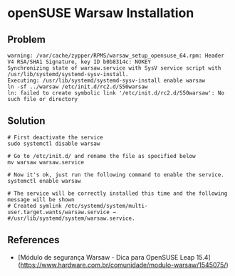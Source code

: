 # openSUSE Warsaw Installation

## Problem

```
warning: /var/cache/zypper/RPMS/warsaw_setup_opensuse_64.rpm: Header V4 RSA/SHA1 Signature, key ID b0b8314c: NOKEY
Synchronizing state of warsaw.service with SysV service script with /usr/lib/systemd/systemd-sysv-install.
Executing: /usr/lib/systemd/systemd-sysv-install enable warsaw
ln -sf ../warsaw /etc/init.d/rc2.d/S50warsaw
ln: failed to create symbolic link '/etc/init.d/rc2.d/S50warsaw': No such file or directory
```

## Solution

```
# First deactivate the service
sudo systemctl disable warsaw

# Go to /etc/init.d/ and rename the file as specified below
mv warsaw warsaw.service

# Now it's ok, just run the following command to enable the service.
systemctl enable warsaw

# The service will be correctly installed this time and the following message will be shown
# Created symlink /etc/systemd/system/multi-user.target.wants/warsaw.service → #/usr/lib/systemd/system/warsaw.service.
```

## References

- [Módulo de segurança Warsaw - Dica para OpenSUSE Leap 15.4] (https://www.hardware.com.br/comunidade/modulo-warsaw/1545075/)

